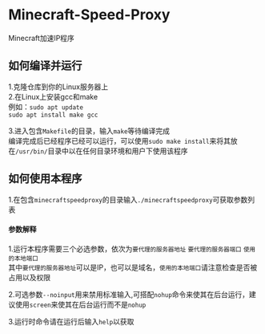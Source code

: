 # Minecraft-Speed-Proxy
Minecraft加速IP程序


## 如何编译并运行
1.克隆仓库到你的Linux服务器上  
2.在Linux上安装gcc和make  
    例如：`sudo apt update`  
    `sudo apt install make gcc`  
    
3.进入包含`Makefile`的目录，输入`make`等待编译完成  
编译完成后已经程序已经可以运行，可以使用`sudo make install`来将其放在`/usr/bin/`目录中以在任何目录环境和用户下使用该程序  
  
## 如何使用本程序
  
1.在包含`minecraftspeedproxy`的目录输入`./minecraftspeedproxy`可获取参数列表  
#### 参数解释
1.运行本程序需要三个必选参数，依次为`要代理的服务器地址` `要代理的服务器端口` `使用的本地端口`  
其中`要代理的服务器地址`可以是IP，也可以是域名，`使用的本地端口`请注意检查是否被占用以及权限  

2.可选参数`--noinput`用来禁用标准输入,可搭配`nohup`命令来使其在后台运行，建议使用`screen`来使其在后台运行而不是`nohup`  

3.运行时命令请在运行后输入`help`以获取
